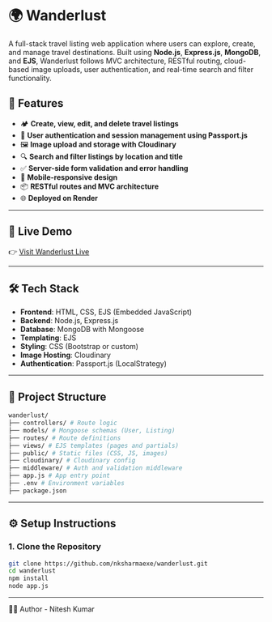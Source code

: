 # 🌍 Wanderlust

A full-stack travel listing web application where users can explore, create, and manage travel destinations. Built using **Node.js**, **Express.js**, **MongoDB**, and **EJS**, Wanderlust follows MVC architecture, RESTful routing, cloud-based image uploads, user authentication, and real-time search and filter functionality.

## 🚀 Features

- 🏕️ **Create, view, edit, and delete travel listings**
- 🔐 **User authentication and session management using Passport.js**
- 🖼️ **Image upload and storage with Cloudinary**
- 🔍 **Search and filter listings by location and title**
- ✅ **Server-side form validation and error handling**
- 📱 **Mobile-responsive design**
- 📦 **RESTful routes and MVC architecture**
- 🌐 **Deployed on Render**

---

## 🔗 Live Demo

👉 [Visit Wanderlust Live](https://wanderlust-main-2tb8.onrender.com)

---

## 🛠️ Tech Stack

- **Frontend**: HTML, CSS, EJS (Embedded JavaScript)
- **Backend**: Node.js, Express.js
- **Database**: MongoDB with Mongoose
- **Templating**: EJS
- **Styling**: CSS (Bootstrap or custom)
- **Image Hosting**: Cloudinary
- **Authentication**: Passport.js (LocalStrategy)

---

## 🧱 Project Structure
```bash
wanderlust/
├── controllers/ # Route logic
├── models/ # Mongoose schemas (User, Listing)
├── routes/ # Route definitions
├── views/ # EJS templates (pages and partials)
├── public/ # Static files (CSS, JS, images)
├── cloudinary/ # Cloudinary config
├── middleware/ # Auth and validation middleware
├── app.js # App entry point
├── .env # Environment variables
├── package.json
```
---

## ⚙️ Setup Instructions

### 1. Clone the Repository

```bash
git clone https://github.com/nksharmaexe/wanderlust.git
cd wanderlust
npm install
node app.js
```
---
👨‍💻 Author - Nitesh Kumar
